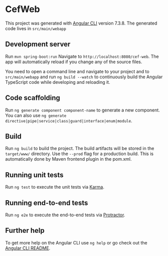 # CefWeb

This project was generated with [Angular CLI](https://github.com/angular/angular-cli) version 7.3.8. The generated code lives in `src/main/webapp`


## Development server

Run `mvn spring-boot:run` Navigate to `http://localhost:8080/cef-web`. The app will automatically reload if you change any of the source files.

You need to open a command line and navigate to your project and to `src/main/webapp` and run `ng build --watch` to continuously build the Angular TypeScript code while developing and reloading it.


## Code scaffolding

Run `ng generate component component-name` to generate a new component. You can also use `ng generate directive|pipe|service|class|guard|interface|enum|module`.

## Build

Run `ng build` to build the project. The build artifacts will be stored in the `target/www/` directory. Use the `--prod` flag for a production build.
This is automatically done by Maven frontend plugin in the pom.xml.


## Running unit tests

Run `ng test` to execute the unit tests via [Karma](https://karma-runner.github.io).

## Running end-to-end tests

Run `ng e2e` to execute the end-to-end tests via [Protractor](http://www.protractortest.org/).

## Further help

To get more help on the Angular CLI use `ng help` or go check out the [Angular CLI README](https://github.com/angular/angular-cli/blob/master/README.md).
